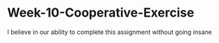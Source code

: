 # Week-10-Cooperative-Exercise

I believe in our ability to complete this assignment without going insane